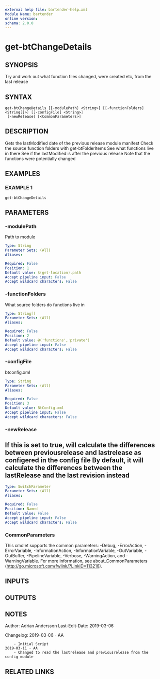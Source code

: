 ```yaml
---
external help file: bartender-help.xml
Module Name: bartender
online version:
schema: 2.0.0
---
```


# get-btChangeDetails

## SYNOPSIS
Try and work out what function files changed, were created etc, from the last release

## SYNTAX

```
get-btChangeDetails [[-modulePath] <String>] [[-functionFolders] <String[]>] [[-configFile] <String>]
 [-newRelease] [<CommonParameters>]
```

## DESCRIPTION
Gets the lastModified date of the previous release module manifest
Check the source function folders with get-btFolderItems
See what functions live in there
See if the lastModified is after the previous release
Note that the functions were potentially changed

## EXAMPLES

### EXAMPLE 1
```
get-btChangeDetails
```

## PARAMETERS

### -modulePath
Path to module

```yaml
Type: String
Parameter Sets: (All)
Aliases:

Required: False
Position: 1
Default value: $(get-location).path
Accept pipeline input: False
Accept wildcard characters: False
```

### -functionFolders
What source folders do functions live in

```yaml
Type: String[]
Parameter Sets: (All)
Aliases:

Required: False
Position: 2
Default value: @('functions','private')
Accept pipeline input: False
Accept wildcard characters: False
```

### -configFile
btconfig.xml

```yaml
Type: String
Parameter Sets: (All)
Aliases:

Required: False
Position: 3
Default value: BtConfig.xml
Accept pipeline input: False
Accept wildcard characters: False
```

### -newRelease
If this is set to true, will calculate the differences between previousrelease and lastrelease
as configered in the config file
By default, it will calculate the differences between the lastRelease and the last revision instead
------------

```yaml
Type: SwitchParameter
Parameter Sets: (All)
Aliases:

Required: False
Position: Named
Default value: False
Accept pipeline input: False
Accept wildcard characters: False
```

### CommonParameters
This cmdlet supports the common parameters: -Debug, -ErrorAction, -ErrorVariable, -InformationAction, -InformationVariable, -OutVariable, -OutBuffer, -PipelineVariable, -Verbose, -WarningAction, and -WarningVariable.
For more information, see about_CommonParameters (http://go.microsoft.com/fwlink/?LinkID=113216).

## INPUTS

## OUTPUTS

## NOTES
Author: Adrian Andersson
Last-Edit-Date: 2019-03-06


Changelog:
    2019-03-06 - AA
        
        - Initial Script
    2019-03-11 - AA
        - Changed to read the lastrelease and previousrelease from the config module

## RELATED LINKS
